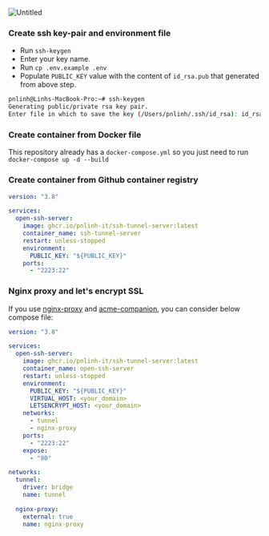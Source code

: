 ![Untitled](https://user-images.githubusercontent.com/11713395/116752818-4fdd7e00-aa30-11eb-9a35-54a7640967d8.png)

### Create ssh key-pair and environment file
- Run `ssh-keygen`
- Enter your key name.
- Run `cp .env.example .env`
- Populate `PUBLIC_KEY` value with the content of `id_rsa.pub` that generated from above step.

```sh
pnlinh@Linhs-MacBook-Pro:~# ssh-keygen
Generating public/private rsa key pair.
Enter file in which to save the key (/Users/pnlinh/.ssh/id_rsa): id_rsa
```
### Create container from Docker file
This repository already has a `docker-compose.yml` so you just need to run `docker-compose up -d --build`

### Create container from Github container registry
```yml
version: "3.8"

services:
  open-ssh-server:
    image: ghcr.io/pnlinh-it/ssh-tunnel-server:latest
    container_name: ssh-tunnel-server
    restart: unless-stopped
    environment:
      PUBLIC_KEY: "${PUBLIC_KEY}"
    ports:
      - "2223:22"
```

### Nginx proxy and let's encrypt SSL
If you use [nginx-proxy](https://github.com/nginx-proxy/nginx-proxy) and [acme-companion](https://github.com/nginx-proxy/acme-companion), you can consider below compose file:
```yml
version: "3.8"

services:
  open-ssh-server:
    image: ghcr.io/pnlinh-it/ssh-tunnel-server:latest
    container_name: open-ssh-server
    restart: unless-stopped
    environment:
      PUBLIC_KEY: "${PUBLIC_KEY}"
      VIRTUAL_HOST: <your_domain>
      LETSENCRYPT_HOST: <your_domain>
    networks:
      - tunnel
      - nginx-proxy
    ports:
      - "2223:22"
    expose:
      - "80"

networks:
  tunnel:
    driver: bridge
    name: tunnel

  nginx-proxy:
    external: true
    name: nginx-proxy

```
